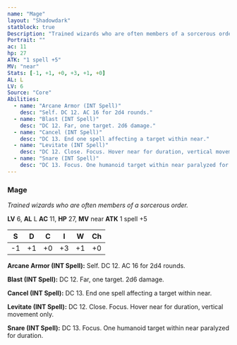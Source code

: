 ```yaml
---
name: "Mage"
layout: "Shadowdark"
statblock: true
Description: "Trained wizards who are often members of a sorcerous order."
Portrait: ""
ac: 11
hp: 27
ATK: "1 spell +5"
MV: "near"
Stats: [-1, +1, +0, +3, +1, +0]
AL: L
LV: 6
Source: "Core"
Abilities:
  - name: "Arcane Armor (INT Spell)"
    desc: "Self. DC 12. AC 16 for 2d4 rounds."
  - name: "Blast (INT Spell)"
    desc: "DC 12. Far, one target. 2d6 damage."
  - name: "Cancel (INT Spell)"
    desc: "DC 13. End one spell affecting a target within near."
  - name: "Levitate (INT Spell)"
    desc: "DC 12. Close. Focus. Hover near for duration, vertical movement only."
  - name: "Snare (INT Spell)"
    desc: "DC 13. Focus. One humanoid target within near paralyzed for duration."
---
```


### Mage

_Trained wizards who are often members of a sorcerous order._

**LV** 6, **AL** L
**AC** 11, **HP** 27, **MV** near
**ATK** 1 spell +5

|  S  |  D  |  C  |  I  |  W  |  Ch  |
|:---:|:---:|:---:|:---:|:---:|:----:|
| -1 | +1 | +0 | +3 | +1 | +0 |

**Arcane Armor (INT Spell):** Self. DC 12. AC 16 for 2d4 rounds.

**Blast (INT Spell):** DC 12. Far, one target. 2d6 damage.

**Cancel (INT Spell):** DC 13. End one spell affecting a target within near.

**Levitate (INT Spell):** DC 12. Close. Focus. Hover near for duration, vertical movement only.

**Snare (INT Spell):** DC 13. Focus. One humanoid target within near paralyzed for duration.

